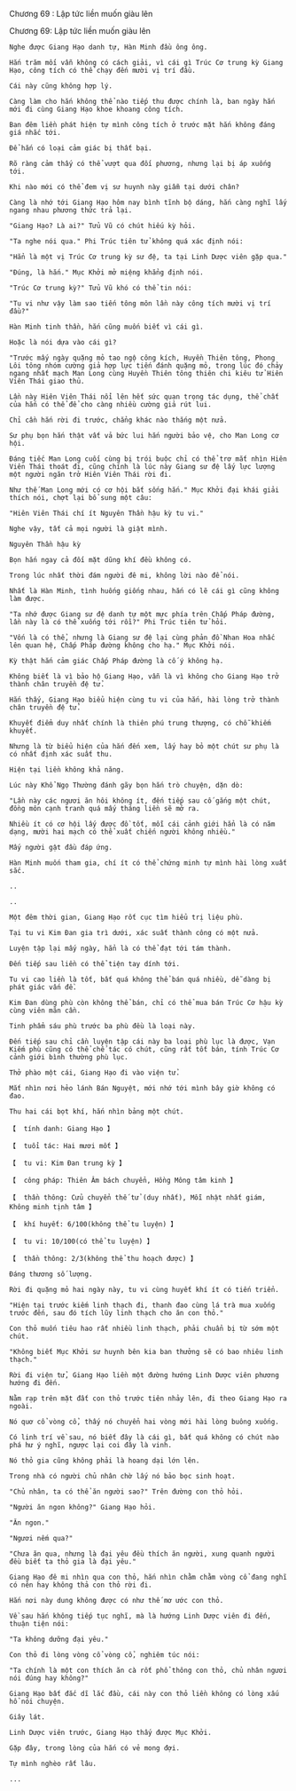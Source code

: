 




Chương 69 : Lập tức liền muốn giàu lên


Chương 69: Lập tức liền muốn giàu lên

	Nghe được Giang Hạo danh tự, Hàn Minh đầu ông ông.

	Hắn trăm mối vẫn không có cách giải, vì cái gì Trúc Cơ trung kỳ Giang Hạo, công tích có thể chạy đến mười vị trí đầu.

	Cái này cũng không hợp lý.

	Càng làm cho hắn không thể nào tiếp thu được chính là, ban ngày hắn mới đi cùng Giang Hạo khoe khoang công tích.

	Ban đêm liền phát hiện tự mình công tích ở trước mặt hắn không đáng giá nhắc tới.

	Để hắn có loại cảm giác bị thất bại.

	Rõ ràng cảm thấy có thể vượt qua đối phương, nhưng lại bị áp xuống tới.

	Khi nào mới có thể đem vị sư huynh này giẫm tại dưới chân?

	Càng là nhớ tới Giang Hạo hôm nay bình tĩnh bộ dáng, hắn càng nghĩ lấy ngang nhau phương thức trả lại.

	"Giang Hạo? Là ai?" Tửu Vũ có chút hiếu kỳ hỏi.

	"Ta nghe nói qua." Phi Trúc tiên tử không quá xác định nói:

	"Hẳn là một vị Trúc Cơ trung kỳ sư đệ, ta tại Linh Dược viên gặp qua."

	"Đúng, là hắn." Mục Khởi mở miệng khẳng định nói.

	"Trúc Cơ trung kỳ?" Tửu Vũ khó có thể tin nói:

	"Tu vi như vậy làm sao tiến tông môn lần này công tích mười vị trí đầu?"

	Hàn Minh tinh thần, hắn cũng muốn biết vì cái gì.

	Hoặc là nói dựa vào cái gì?

	"Trước mấy ngày quặng mỏ tao ngộ công kích, Huyền Thiên tông, Phong Lôi tông nhóm cường giả hợp lực tiến đánh quặng mỏ, trong lúc đó chảy ngang nhất mạch Man Long cùng Huyền Thiên tông thiên chi kiêu tử Hiên Viên Thái giao thủ.

	Lần này Hiên Viên Thái nổi lên hết sức quan trọng tác dụng, thể chất của hắn có thể để cho càng nhiều cường giả rút lui.

	Chỉ cần hắn rời đi trước, chẳng khác nào thắng một nửa.

	Sư phụ bọn hắn thật vất vả bức lui hắn người bảo vệ, cho Man Long cơ hội.

	Đáng tiếc Man Long cuối cùng bị trói buộc chỉ có thể trơ mắt nhìn Hiên Viên Thái thoát đi, cũng chính là lúc này Giang sư đệ lấy lực lượng một người ngăn trở Hiên Viên Thái rời đi.

	Như thế Man Long mới có cơ hội bắt sống hắn." Mục Khởi đại khái giải thích nói, chợt lại bổ sung một câu:

	"Hiên Viên Thái chí ít Nguyên Thần hậu kỳ tu vi."

	Nghe vậy, tất cả mọi người là giật mình.

	Nguyên Thần hậu kỳ

	Bọn hắn ngay cả đối mặt dũng khí đều không có.

	Trong lúc nhất thời đám người đê mi, không lời nào để nói.

	Nhất là Hàn Minh, tình huống giống nhau, hắn có lẽ cái gì cũng không làm được.

	"Ta nhớ được Giang sư đệ danh tự một mực phía trên Chấp Pháp đường, lần này là có thể xuống tới rồi?" Phi Trúc tiên tử hỏi.

	"Vốn là có thể, nhưng là Giang sư đệ lại cùng phản đồ Nhan Hoa nhấc lên quan hệ, Chấp Pháp đường không cho hạ." Mục Khởi nói.

	Kỳ thật hắn cảm giác Chấp Pháp đường là cố ý không hạ.

	Không biết là vì bảo hộ Giang Hạo, vẫn là vì không cho Giang Hạo trở thành chân truyền đệ tử.

	Hắn thấy, Giang Hạo biểu hiện cùng tu vi của hắn, hài lòng trở thành chân truyền đệ tử.

	Khuyết điểm duy nhất chính là thiên phú trung thượng, có chỗ khiếm khuyết.

	Nhưng là từ biểu hiện của hắn đến xem, lấy hay bỏ một chút sư phụ là có nhất định xác suất thu.

	Hiện tại liền không khả năng.

	Lúc này Khổ Ngọ Thường đánh gãy bọn hắn trò chuyện, dặn dò:

	"Lần này các ngươi ăn hôi không ít, đến tiếp sau cố gắng một chút, đồng môn cạnh tranh quá mấy tháng liền sẽ mở ra.

	Nhiều ít có cơ hội lấy được đồ tốt, mỗi cái cảnh giới hẳn là có năm dạng, mười hai mạch có thể xuất chiến người không nhiều."

	Mấy người gật đầu đáp ứng.

	Hàn Minh muốn tham gia, chí ít có thể chứng minh tự mình hài lòng xuất sắc.

	..

	..

	Một đêm thời gian, Giang Hạo rốt cục tìm hiểu trị liệu phù.

	Tại tu vi Kim Đan gia trì dưới, xác suất thành công có một nửa.

	Luyện tập lại mấy ngày, hẳn là có thể đạt tới tám thành.

	Đến tiếp sau liền có thể tiện tay dính tới.

	Tu vi cao liền là tốt, bất quá không thể bán quá nhiều, dễ dàng bị phát giác vấn đề.

	Kim Đan dùng phù còn không thể bán, chỉ có thể mua bán Trúc Cơ hậu kỳ cùng viên mãn cần.

	Tinh phẩm sáu phù trước ba phù đều là loại này.

	Đến tiếp sau chỉ cần luyện tập cái này ba loại phù lục là được, Vạn Kiếm phù cũng có thể chế tác có chút, cũng rất tốt bán, tính Trúc Cơ cảnh giới bình thường phù lục.

	Thở phào một cái, Giang Hạo đi vào viện tử.

	Mắt nhìn nơi hẻo lánh Bán Nguyệt, mới nhớ tới mình bây giờ không có đao.

	Thu hai cái bọt khí, hắn nhìn bảng một chút.

	【  tính danh: Giang Hạo 】

	【  tuổi tác: Hai mươi mốt 】

	【  tu vi: Kim Đan trung kỳ 】

	【  công pháp: Thiên Âm bách chuyển, Hồng Mông tâm kinh 】

	【  thần thông: Cửu chuyển thế tử (duy nhất), Mỗi nhật nhất giám, Không minh tịnh tâm 】

	【  khí huyết: 6/100(không thể tu luyện) 】

	【  tu vi: 10/100(có thể tu luyện) 】

	【  thần thông: 2/3(không thể thu hoạch được) 】

	Đáng thương số lượng.

	Rời đi quặng mỏ hai ngày này, tu vi cùng huyết khí ít có tiến triển.

	"Hiện tại trước kiếm linh thạch đi, thanh đao cùng lá trà mua xuống trước đến, sau đó tích lũy linh thạch cho ăn con thỏ."

	Con thỏ muốn tiêu hao rất nhiều linh thạch, phải chuẩn bị từ sớm một chút.

	"Không biết Mục Khởi sư huynh bên kia ban thưởng sẽ có bao nhiêu linh thạch."

	Rời đi viện tử, Giang Hạo liền một đường hướng Linh Dược viên phương hướng đi đến.

	Nằm rạp trên mặt đất con thỏ trước tiên nhảy lên, đi theo Giang Hạo ra ngoài.

	Nó quơ cổ vòng cổ, thấy nó chuyển hai vòng mới hài lòng buông xuống.

	Có linh trí về sau, nó biết đây là cái gì, bất quá không có chút nào phá hư ý nghĩ, ngược lại coi đây là vinh.

	Nó thỏ gia cũng không phải là hoang dại lớn lên.

	Trong nhà có người chủ nhân chờ lấy nó bảo bọc sinh hoạt.

	"Chủ nhân, ta có thể ăn người sao?" Trên đường con thỏ hỏi.

	"Người ăn ngon không?" Giang Hạo hỏi.

	"Ăn ngon."

	"Ngươi nếm qua?"

	"Chưa ăn qua, nhưng là đại yêu đều thích ăn người, xung quanh người đều biết ta thỏ gia là đại yêu."

	Giang Hạo đê mi nhìn qua con thỏ, hắn nhìn chằm chằm vòng cổ đang nghĩ có nên hay không thả con thỏ rời đi.

	Hắn nơi này dung không được có như thế mơ ước con thỏ.

	Về sau hắn không tiếp tục nghĩ, mà là hướng Linh Dược viên đi đến, thuận tiện nói:

	"Ta không dưỡng đại yêu."

	Con thỏ đi lòng vòng cổ vòng cổ, nghiêm túc nói:

	"Ta chính là một con thích ăn cà rốt phổ thông con thỏ, chủ nhân ngươi nói đúng hay không?"

	Giang Hạo bất đắc dĩ lắc đầu, cái này con thỏ liền không có lòng xấu hổ nói chuyện.

	Giây lát.

	Linh Dược viên trước, Giang Hạo thấy được Mục Khởi.

	Gặp đây, trong lòng của hắn có vẻ mong đợi.

	Tự mình nghèo rất lâu.

	...





